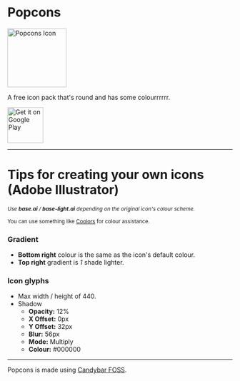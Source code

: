 # Popcons
<img src="https://raw.githubusercontent.com/Wil-Design/Popcons/main/githubmedia/app-icon.png" alt="Popcons Icon" height="132">

A free icon pack that's round and has some colourrrrrr.

[<img src="https://play.google.com/intl/en_us/badges/images/generic/en_badge_web_generic.png" alt="Get it on Google Play" height="80">](https://play.google.com/store/apps/details?id=com.wil.popcons)

---

# Tips for creating your own icons (Adobe Illustrator)

<sup>*Use **base.ai** / **base-light.ai** depending on the original icon's colour scheme.*</sup>

<sup>You can use something like [Coolors](https://www.coolors.co/) for colour assistance.</sup>

### Gradient

- **Bottom right** colour is the same as the icon's default colour.
- **Top right** gradient is *1* shade lighter.

### Icon glyphs

- Max width / height of 440.
- Shadow
  - **Opacity:** 12%
  - **X Offset:** 0px
  - **Y Offset:** 32px
  - **Blur:** 56px
  - **Mode:** Multiply
  - **Colour:** #000000

---

Popcons is made using [Candybar FOSS](https://github.com/Donnnno/candybar-foss).